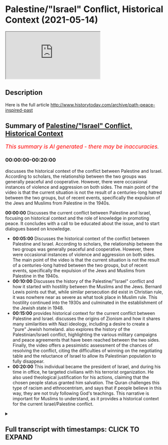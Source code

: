 # Palestine/"Israel" Conflict, Historical Context (2021-05-14)

<iframe loading='lazy' allow='autoplay' src='https://www.youtube.com/embed/9ZKuPycKiX8'></iframe>

## Description

Here is the full article
<http://www.historytoday.com/archive/path-peace-inspired-past>

## Summary of [Palestine/"Israel" Conflict, Historical Context](https://www.youtube.com/watch?v=9ZKuPycKiX8)

*<span style="color:red; font-size:125%">This summary is AI generated - there may be inaccuracies</span>. [](/)*

### <a onclick="modifyYTiframeseektime('0')">00:00:00-00:20:00</a>

 discusses the historical context of the conflict between Palestine and Israel. According to scholars, the relationship between the two groups was generally peaceful and cooperative. However, there were occasional instances of violence and aggression on both sides. The main point of the video is that the current situation is not the result of a centuries-long hatred between the two groups, but of recent events, specifically the expulsion of the Jews and Muslims from Palestine in the 1940s.

**<a onclick="modifyYTiframeseektime('0')">00:00:00</a>** Discusses the current conflict between Palestine and Israel, focusing on historical context and the role of knowledge in promoting peace. It concludes with a call to be educated about the issue, and to start dialogues based on knowledge.

* **<a onclick="modifyYTiframeseektime('300')">00:05:00</a>** Discusses the historical context of the conflict between Palestine and Israel. According to scholars, the relationship between the two groups was generally peaceful and cooperative. However, there were occasional instances of violence and aggression on both sides. The main point of the video is that the current situation is not the result of a centuries-long hatred between the two groups, but of recent events, specifically the expulsion of the Jews and Muslims from Palestine in the 1940s.
* **<a onclick="modifyYTiframeseektime('600')">00:10:00</a>** Discusses the history of the Palestine/"Israel" conflict and how it started with hostility between the Muslims and the Jews. Bernard Lewis points out that, while similar persecution did exist in Christian rule, it was nowhere near as severe as what took place in Muslim rule. This hostility continued into the 1930s and culminated in the establishment of the Jewish state in 1948.
* **<a onclick="modifyYTiframeseektime('900')">00:15:00</a>**  provides historical context for the current conflict between Palestine and Israel. discusses the origins of Zionism and how it shares many similarities with Nazi ideology, including a desire to create a "pure" Jewish homeland.  also explores the history of the Palestinian/Israeli conflict, highlighting the various military campaigns and peace agreements that have been reached between the two sides. Finally, the video offers a pessimistic assessment of the chances of resolving the conflict, citing the difficulties of winning on the negotiating table and the reluctance of Israel to allow its Palestinian population to fully disappear.
* **<a onclick="modifyYTiframeseektime('1200')">00:20:00</a>** This individual became the president of Israel, and during his time in office, he targeted civilians with his terrorist organization. He also used theological justification for his actions, claiming that the chosen people status granted him salvation. The Quran challenges this type of racism and ethnocentrism, and says that if people believe in this way, they are not truly following God's teachings. This narrative is important for Muslims to understand, as it provides a historical context for the current Israel/Palestine conflict.

<details><summary><h2>Full transcript with timestamps: CLICK TO EXPAND</h2></summary>

<a onclick="modifyYTiframeseektime('2')">0:00:02</a> we are witnessing some monstrous acts  
<a onclick="modifyYTiframeseektime('4')">0:00:04</a> being committed at the hands of the  
<a onclick="modifyYTiframeseektime('5')">0:00:05</a> israeli authorities  
<a onclick="modifyYTiframeseektime('7')">0:00:07</a> against civilian palestinians in  
<a onclick="modifyYTiframeseektime('11')">0:00:11</a> region and this is not something new  
<a onclick="modifyYTiframeseektime('14')">0:00:14</a> this is not something new that we are  
<a onclick="modifyYTiframeseektime('16')">0:00:16</a> witnessing we have witnessed this for  
<a onclick="modifyYTiframeseektime('18')">0:00:18</a> decades  
<a onclick="modifyYTiframeseektime('19')">0:00:19</a> since the advent of the so-called state  
<a onclick="modifyYTiframeseektime('21')">0:00:21</a> of israel in 1948 in may 1948  
<a onclick="modifyYTiframeseektime('25')">0:00:25</a> and that is simply because that state  
<a onclick="modifyYTiframeseektime('27')">0:00:27</a> has had an agenda  
<a onclick="modifyYTiframeseektime('29')">0:00:29</a> which has been uncovered now by  
<a onclick="modifyYTiframeseektime('31')">0:00:31</a> historians like ilan pape  
<a onclick="modifyYTiframeseektime('34')">0:00:34</a> and others like norman finkelstein who  
<a onclick="modifyYTiframeseektime('36')">0:00:36</a> have written extensively on these issues  
<a onclick="modifyYTiframeseektime('39')">0:00:39</a> whereby israeli authorities have been  
<a onclick="modifyYTiframeseektime('43')">0:00:43</a> exposed  
<a onclick="modifyYTiframeseektime('44')">0:00:44</a> for trying to ethnically cleanse  
<a onclick="modifyYTiframeseektime('47')">0:00:47</a> the areas of palestine from the arab  
<a onclick="modifyYTiframeseektime('50')">0:00:50</a> peoples  
<a onclick="modifyYTiframeseektime('51')">0:00:51</a> this is their agenda and why and how do  
<a onclick="modifyYTiframeseektime('54')">0:00:54</a> we know that  
<a onclick="modifyYTiframeseektime('55')">0:00:55</a> we know that from the records we know  
<a onclick="modifyYTiframeseektime('58')">0:00:58</a> that from  
<a onclick="modifyYTiframeseektime('58')">0:00:58</a> the days in which the very early state  
<a onclick="modifyYTiframeseektime('61')">0:01:01</a> of israel had plans  
<a onclick="modifyYTiframeseektime('63')">0:01:03</a> like plan elif and plan bet  
<a onclick="modifyYTiframeseektime('67')">0:01:07</a> and plan gimmel and not to forget the  
<a onclick="modifyYTiframeseektime('70')">0:01:10</a> most important  
<a onclick="modifyYTiframeseektime('72')">0:01:12</a> and severe of them all plan dalit  
<a onclick="modifyYTiframeseektime('76')">0:01:16</a> which explicitly mentions the intention  
<a onclick="modifyYTiframeseektime('79')">0:01:19</a> of the israeli government  
<a onclick="modifyYTiframeseektime('81')">0:01:21</a> or the israeli authorities to try and  
<a onclick="modifyYTiframeseektime('84')">0:01:24</a> dispose  
<a onclick="modifyYTiframeseektime('84')">0:01:24</a> of the land of trying to get rid of  
<a onclick="modifyYTiframeseektime('88')">0:01:28</a> quite frankly as many of the  
<a onclick="modifyYTiframeseektime('90')">0:01:30</a> palestinians as possible and they're  
<a onclick="modifyYTiframeseektime('92')">0:01:32</a> very  
<a onclick="modifyYTiframeseektime('93')">0:01:33</a> clear about those objectives only  
<a onclick="modifyYTiframeseektime('94')">0:01:34</a> someone who is  
<a onclick="modifyYTiframeseektime('96')">0:01:36</a> deluding themselves and who doesn't know  
<a onclick="modifyYTiframeseektime('99')">0:01:39</a> history  
<a onclick="modifyYTiframeseektime('100')">0:01:40</a> would pretend that that is not happening  
<a onclick="modifyYTiframeseektime('103')">0:01:43</a> in that area  
<a onclick="modifyYTiframeseektime('104')">0:01:44</a> as i've mentioned historians now look at  
<a onclick="modifyYTiframeseektime('107')">0:01:47</a> these  
<a onclick="modifyYTiframeseektime('107')">0:01:47</a> records like planned dalet and have  
<a onclick="modifyYTiframeseektime('110')">0:01:50</a> concluded  
<a onclick="modifyYTiframeseektime('112')">0:01:52</a> that this was the intention and is the  
<a onclick="modifyYTiframeseektime('114')">0:01:54</a> intention of the israeli authorities all  
<a onclick="modifyYTiframeseektime('116')">0:01:56</a> along  
<a onclick="modifyYTiframeseektime('117')">0:01:57</a> and if you look at what's been happening  
<a onclick="modifyYTiframeseektime('120')">0:02:00</a> from 1948  
<a onclick="modifyYTiframeseektime('122')">0:02:02</a> to this day you'll find that the  
<a onclick="modifyYTiframeseektime('125')">0:02:05</a> palestinian territories  
<a onclick="modifyYTiframeseektime('127')">0:02:07</a> have been shrinking in size in terms of  
<a onclick="modifyYTiframeseektime('130')">0:02:10</a> geographic location demography  
<a onclick="modifyYTiframeseektime('134')">0:02:14</a> and other things the question is what is  
<a onclick="modifyYTiframeseektime('137')">0:02:17</a> fueling  
<a onclick="modifyYTiframeseektime('138')">0:02:18</a> this conflict it's important that we  
<a onclick="modifyYTiframeseektime('140')">0:02:20</a> have the right diagnostic  
<a onclick="modifyYTiframeseektime('142')">0:02:22</a> to this so that we don't make rash  
<a onclick="modifyYTiframeseektime('145')">0:02:25</a> and hasty or generalized  
<a onclick="modifyYTiframeseektime('148')">0:02:28</a> or otherwise irresponsible judgments  
<a onclick="modifyYTiframeseektime('152')">0:02:32</a> as to why what is happening is happening  
<a onclick="modifyYTiframeseektime('155')">0:02:35</a> i want to submit to you today that what  
<a onclick="modifyYTiframeseektime('156')">0:02:36</a> is happening is happening not because of  
<a onclick="modifyYTiframeseektime('158')">0:02:38</a> religion  
<a onclick="modifyYTiframeseektime('161')">0:02:41</a> it's not because muslims hate jews or  
<a onclick="modifyYTiframeseektime('164')">0:02:44</a> jews hate muslims  
<a onclick="modifyYTiframeseektime('165')">0:02:45</a> or muslims cannot tolerate jews or jews  
<a onclick="modifyYTiframeseektime('168')">0:02:48</a> cannot tolerate muslims  
<a onclick="modifyYTiframeseektime('170')">0:02:50</a> or indeed because that within the  
<a onclick="modifyYTiframeseektime('172')">0:02:52</a> theological systems  
<a onclick="modifyYTiframeseektime('173')">0:02:53</a> of islam and or judaism there is a lack  
<a onclick="modifyYTiframeseektime('177')">0:02:57</a> of tolerance towards the other  
<a onclick="modifyYTiframeseektime('180')">0:03:00</a> and there are many things which can  
<a onclick="modifyYTiframeseektime('181')">0:03:01</a> prove this both contemporary  
<a onclick="modifyYTiframeseektime('183')">0:03:03</a> if you think about the last maybe 100  
<a onclick="modifyYTiframeseektime('185')">0:03:05</a> years  
<a onclick="modifyYTiframeseektime('187')">0:03:07</a> and medieval if you look at the  
<a onclick="modifyYTiframeseektime('190')">0:03:10</a> broad stroke historical trends that have  
<a onclick="modifyYTiframeseektime('193')">0:03:13</a> taken place  
<a onclick="modifyYTiframeseektime('194')">0:03:14</a> in many different countries in the last  
<a onclick="modifyYTiframeseektime('197')">0:03:17</a> thousand four hundred  
<a onclick="modifyYTiframeseektime('198')">0:03:18</a> and forty four years of islamic history  
<a onclick="modifyYTiframeseektime('200')">0:03:20</a> so let's go over some of those things  
<a onclick="modifyYTiframeseektime('202')">0:03:22</a> first because it's important  
<a onclick="modifyYTiframeseektime('203')">0:03:23</a> people are saying what should we do and  
<a onclick="modifyYTiframeseektime('205')">0:03:25</a> what is the solution  
<a onclick="modifyYTiframeseektime('207')">0:03:27</a> the first part of the solution is to be  
<a onclick="modifyYTiframeseektime('210')">0:03:30</a> educated about this topic  
<a onclick="modifyYTiframeseektime('212')">0:03:32</a> after one is educated about this topic  
<a onclick="modifyYTiframeseektime('215')">0:03:35</a> one can  
<a onclick="modifyYTiframeseektime('216')">0:03:36</a> have conversations based on knowledge  
<a onclick="modifyYTiframeseektime('219')">0:03:39</a> which can have a narrative  
<a onclick="modifyYTiframeseektime('221')">0:03:41</a> influencing effect both in the public  
<a onclick="modifyYTiframeseektime('223')">0:03:43</a> sphere and in private  
<a onclick="modifyYTiframeseektime('224')">0:03:44</a> circles that's the first thing and it's  
<a onclick="modifyYTiframeseektime('228')">0:03:48</a> always the case with the muslim  
<a onclick="modifyYTiframeseektime('230')">0:03:50</a> that at least from our perspective  
<a onclick="modifyYTiframeseektime('233')">0:03:53</a> everything should start with the pen  
<a onclick="modifyYTiframeseektime('234')">0:03:54</a> as allah the first thing that was  
<a onclick="modifyYTiframeseektime('237')">0:03:57</a> revealed  
<a onclick="modifyYTiframeseektime('238')">0:03:58</a> in the quran  
<a onclick="modifyYTiframeseektime('247')">0:04:07</a> who created who created who created the  
<a onclick="modifyYTiframeseektime('251')">0:04:11</a> human being from clubs  
<a onclick="modifyYTiframeseektime('257')">0:04:17</a> [Music]  
<a onclick="modifyYTiframeseektime('262')">0:04:22</a> and your lord is the most generous the  
<a onclick="modifyYTiframeseektime('264')">0:04:24</a> one who taught  
<a onclick="modifyYTiframeseektime('266')">0:04:26</a> with the pen with the pen so everything  
<a onclick="modifyYTiframeseektime('269')">0:04:29</a> must start  
<a onclick="modifyYTiframeseektime('271')">0:04:31</a> with knowledge and the pen even  
<a onclick="modifyYTiframeseektime('274')">0:04:34</a> islamic theology  
<a onclick="modifyYTiframeseektime('280')">0:04:40</a> know that it's everything starts  
<a onclick="modifyYTiframeseektime('283')">0:04:43</a> with knowledge so how do we  
<a onclick="modifyYTiframeseektime('287')">0:04:47</a> show how do we show  
<a onclick="modifyYTiframeseektime('290')">0:04:50</a> and prove that actually it's not a  
<a onclick="modifyYTiframeseektime('292')">0:04:52</a> religious tension  
<a onclick="modifyYTiframeseektime('294')">0:04:54</a> if you look at the history of muslims  
<a onclick="modifyYTiframeseektime('296')">0:04:56</a> and jews  
<a onclick="modifyYTiframeseektime('298')">0:04:58</a> starting with the conquest of jerusalem  
<a onclick="modifyYTiframeseektime('301')">0:05:01</a> in 638  
<a onclick="modifyYTiframeseektime('302')">0:05:02</a> by ahmad even someone  
<a onclick="modifyYTiframeseektime('305')">0:05:05</a> like michael sir michael gilbert who i  
<a onclick="modifyYTiframeseektime('308')">0:05:08</a> will link his article is a very short  
<a onclick="modifyYTiframeseektime('311')">0:05:11</a> brief and important read  
<a onclick="modifyYTiframeseektime('315')">0:05:15</a> read this article it's an incredibly  
<a onclick="modifyYTiframeseektime('316')">0:05:16</a> important article it's not written by a  
<a onclick="modifyYTiframeseektime('318')">0:05:18</a> muslim for propaganda purposes or  
<a onclick="modifyYTiframeseektime('320')">0:05:20</a> anything like this  
<a onclick="modifyYTiframeseektime('321')">0:05:21</a> by a british historian of the highest  
<a onclick="modifyYTiframeseektime('323')">0:05:23</a> eminence  
<a onclick="modifyYTiframeseektime('325')">0:05:25</a> the account that he gives and the  
<a onclick="modifyYTiframeseektime('327')">0:05:27</a> account that even someone like thomas  
<a onclick="modifyYTiframeseektime('329')">0:05:29</a> walker arnold  
<a onclick="modifyYTiframeseektime('330')">0:05:30</a> who is an orientalist gives in his the  
<a onclick="modifyYTiframeseektime('333')">0:05:33</a> preaching of islam a book an orientalist  
<a onclick="modifyYTiframeseektime('335')">0:05:35</a> book  
<a onclick="modifyYTiframeseektime('337')">0:05:37</a> some decades many decades ago and many  
<a onclick="modifyYTiframeseektime('340')">0:05:40</a> other people  
<a onclick="modifyYTiframeseektime('341')">0:05:41</a> give even bernard lewis who was one of  
<a onclick="modifyYTiframeseektime('344')">0:05:44</a> the most ardent and polemical people  
<a onclick="modifyYTiframeseektime('346')">0:05:46</a> against islam  
<a onclick="modifyYTiframeseektime('347')">0:05:47</a> and the islamic civilization all of  
<a onclick="modifyYTiframeseektime('350')">0:05:50</a> those people admit  
<a onclick="modifyYTiframeseektime('352')">0:05:52</a> that in fact that in fact there was a  
<a onclick="modifyYTiframeseektime('356')">0:05:56</a> there was an air of tolerance there was  
<a onclick="modifyYTiframeseektime('358')">0:05:58</a> an air of tolerance  
<a onclick="modifyYTiframeseektime('360')">0:06:00</a> and when um he came he allowed the jews  
<a onclick="modifyYTiframeseektime('364')">0:06:04</a> to settle back into jerusalem  
<a onclick="modifyYTiframeseektime('366')">0:06:06</a> and for those who know ancient history  
<a onclick="modifyYTiframeseektime('368')">0:06:08</a> will know that there was something  
<a onclick="modifyYTiframeseektime('370')">0:06:10</a> called the siege of jerusalem in 70 a.d  
<a onclick="modifyYTiframeseektime('373')">0:06:13</a> where the jews were literally kicked out  
<a onclick="modifyYTiframeseektime('375')">0:06:15</a> of their homes  
<a onclick="modifyYTiframeseektime('377')">0:06:17</a> at the hands of the romans you see how  
<a onclick="modifyYTiframeseektime('379')">0:06:19</a> subhanallah how history repeats itself  
<a onclick="modifyYTiframeseektime('381')">0:06:21</a> but now the perpetrators have become the  
<a onclick="modifyYTiframeseektime('383')">0:06:23</a> victims  
<a onclick="modifyYTiframeseektime('384')">0:06:24</a> and the victims have become the  
<a onclick="modifyYTiframeseektime('386')">0:06:26</a> perpetrators  
<a onclick="modifyYTiframeseektime('388')">0:06:28</a> the the perpetrators have become the  
<a onclick="modifyYTiframeseektime('390')">0:06:30</a> victims and the victims have become the  
<a onclick="modifyYTiframeseektime('392')">0:06:32</a> perpetrators  
<a onclick="modifyYTiframeseektime('393')">0:06:33</a> now it's not the roman empire kicking  
<a onclick="modifyYTiframeseektime('395')">0:06:35</a> out the jews from judea  
<a onclick="modifyYTiframeseektime('397')">0:06:37</a> now it's the opposite now it's the jews  
<a onclick="modifyYTiframeseektime('399')">0:06:39</a> kicking out the muslims from palestine  
<a onclick="modifyYTiframeseektime('401')">0:06:41</a> the original inhabitants but let that be  
<a onclick="modifyYTiframeseektime('403')">0:06:43</a> a side note for now  
<a onclick="modifyYTiframeseektime('406')">0:06:46</a> 638 you had peaceful collaboration  
<a onclick="modifyYTiframeseektime('409')">0:06:49</a> you had a system where muslims  
<a onclick="modifyYTiframeseektime('413')">0:06:53</a> christians and jews all lived  
<a onclick="modifyYTiframeseektime('414')">0:06:54</a> side by side there was no  
<a onclick="modifyYTiframeseektime('418')">0:06:58</a> genocide no one has said this and in  
<a onclick="modifyYTiframeseektime('421')">0:07:01</a> fact this would be an a historical claim  
<a onclick="modifyYTiframeseektime('423')">0:07:03</a> that you cannot even make  
<a onclick="modifyYTiframeseektime('424')">0:07:04</a> you cannot make this claim there was no  
<a onclick="modifyYTiframeseektime('426')">0:07:06</a> for forced  
<a onclick="modifyYTiframeseektime('428')">0:07:08</a> religious uh conversion  
<a onclick="modifyYTiframeseektime('431')">0:07:11</a> even thomas walker arnold mentions this  
<a onclick="modifyYTiframeseektime('433')">0:07:13</a> in his book  
<a onclick="modifyYTiframeseektime('436')">0:07:16</a> there was giving to the jews  
<a onclick="modifyYTiframeseektime('439')">0:07:19</a> and to christians and to other  
<a onclick="modifyYTiframeseektime('441')">0:07:21</a> communities  
<a onclick="modifyYTiframeseektime('443')">0:07:23</a> a right to basically rule by what they  
<a onclick="modifyYTiframeseektime('446')">0:07:26</a> believe in  
<a onclick="modifyYTiframeseektime('447')">0:07:27</a> and this is extremely explicit in the  
<a onclick="modifyYTiframeseektime('450')">0:07:30</a> islamic texts  
<a onclick="modifyYTiframeseektime('452')">0:07:32</a> then you had then you had different  
<a onclick="modifyYTiframeseektime('455')">0:07:35</a> empires  
<a onclick="modifyYTiframeseektime('456')">0:07:36</a> and we can't go through a thousand four  
<a onclick="modifyYTiframeseektime('457')">0:07:37</a> hundred years of empires but  
<a onclick="modifyYTiframeseektime('460')">0:07:40</a> suffice it for me to say today that when  
<a onclick="modifyYTiframeseektime('462')">0:07:42</a> you had conviventia  
<a onclick="modifyYTiframeseektime('464')">0:07:44</a> convavencia in spain  
<a onclick="modifyYTiframeseektime('468')">0:07:48</a> in spain which basically means a  
<a onclick="modifyYTiframeseektime('470')">0:07:50</a> collaboration between jews christians  
<a onclick="modifyYTiframeseektime('472')">0:07:52</a> and muslims and  
<a onclick="modifyYTiframeseektime('473')">0:07:53</a> coexistence so much so that in 1492  
<a onclick="modifyYTiframeseektime('479')">0:07:59</a> when the expulsion of the muslims and  
<a onclick="modifyYTiframeseektime('481')">0:08:01</a> jews took place and the inquisition took  
<a onclick="modifyYTiframeseektime('483')">0:08:03</a> place  
<a onclick="modifyYTiframeseektime('484')">0:08:04</a> jewish people and gilbert sir michael  
<a onclick="modifyYTiframeseektime('487')">0:08:07</a> gilbert talks about this in his article  
<a onclick="modifyYTiframeseektime('488')">0:08:08</a> which you must read  
<a onclick="modifyYTiframeseektime('490')">0:08:10</a> jewish people ran to the ottoman empire  
<a onclick="modifyYTiframeseektime('493')">0:08:13</a> for safe haven  
<a onclick="modifyYTiframeseektime('494')">0:08:14</a> they ran to the muslims for say and what  
<a onclick="modifyYTiframeseektime('496')">0:08:16</a> did the ottomans do did they  
<a onclick="modifyYTiframeseektime('498')">0:08:18</a> kill them did they enslave them no they  
<a onclick="modifyYTiframeseektime('500')">0:08:20</a> did not  
<a onclick="modifyYTiframeseektime('501')">0:08:21</a> that is a historical they gave them a  
<a onclick="modifyYTiframeseektime('503')">0:08:23</a> space to worship  
<a onclick="modifyYTiframeseektime('506')">0:08:26</a> to believe and so on and before the  
<a onclick="modifyYTiframeseektime('509')">0:08:29</a> ottomans even  
<a onclick="modifyYTiframeseektime('510')">0:08:30</a> the spanish empire in the spanish  
<a onclick="modifyYTiframeseektime('512')">0:08:32</a> inhabited  
<a onclick="modifyYTiframeseektime('513')">0:08:33</a> muslim area or areas  
<a onclick="modifyYTiframeseektime('516')">0:08:36</a> you find that some of the greatest  
<a onclick="modifyYTiframeseektime('519')">0:08:39</a> jewish thinkers of all time  
<a onclick="modifyYTiframeseektime('521')">0:08:41</a> like musa bin mahyun maimonides existed  
<a onclick="modifyYTiframeseektime('525')">0:08:45</a> and he produced his best works under  
<a onclick="modifyYTiframeseektime('527')">0:08:47</a> muslims in fact  
<a onclick="modifyYTiframeseektime('529')">0:08:49</a> the enlightenment of the jews the golden  
<a onclick="modifyYTiframeseektime('532')">0:08:52</a> age of jewish  
<a onclick="modifyYTiframeseektime('534')">0:08:54</a> of the jury took place under muslim rule  
<a onclick="modifyYTiframeseektime('539')">0:08:59</a> it took place under muslim rule  
<a onclick="modifyYTiframeseektime('543')">0:09:03</a> so one cannot say  
<a onclick="modifyYTiframeseektime('547')">0:09:07</a> that in fact this is that the muslims  
<a onclick="modifyYTiframeseektime('550')">0:09:10</a> and jews had this  
<a onclick="modifyYTiframeseektime('551')">0:09:11</a> horrible relationship yes of course  
<a onclick="modifyYTiframeseektime('554')">0:09:14</a> there were times when muslims and jews  
<a onclick="modifyYTiframeseektime('555')">0:09:15</a> went to war  
<a onclick="modifyYTiframeseektime('557')">0:09:17</a> but that was i will i will put to you  
<a onclick="modifyYTiframeseektime('560')">0:09:20</a> that  
<a onclick="modifyYTiframeseektime('560')">0:09:20</a> was the historical exception and not the  
<a onclick="modifyYTiframeseektime('563')">0:09:23</a> rule  
<a onclick="modifyYTiframeseektime('564')">0:09:24</a> the rule was for hundreds of years  
<a onclick="modifyYTiframeseektime('566')">0:09:26</a> muslims had protected jewish people  
<a onclick="modifyYTiframeseektime('570')">0:09:30</a> so much so that someone like bernard  
<a onclick="modifyYTiframeseektime('573')">0:09:33</a> lewis  
<a onclick="modifyYTiframeseektime('574')">0:09:34</a> who gilbert mentions in his article  
<a onclick="modifyYTiframeseektime('576')">0:09:36</a> which i'll put down  
<a onclick="modifyYTiframeseektime('577')">0:09:37</a> someone like bernard lewis freely admits  
<a onclick="modifyYTiframeseektime('580')">0:09:40</a> and he is  
<a onclick="modifyYTiframeseektime('581')">0:09:41</a> as i mentioned a polemic against islam  
<a onclick="modifyYTiframeseektime('583')">0:09:43</a> and islamic civilization  
<a onclick="modifyYTiframeseektime('584')">0:09:44</a> that something to this effect that i'm  
<a onclick="modifyYTiframeseektime('586')">0:09:46</a> paraphrasing but the best time  
<a onclick="modifyYTiframeseektime('590')">0:09:50</a> in the uh the best time  
<a onclick="modifyYTiframeseektime('593')">0:09:53</a> in the in the muslim empire didn't  
<a onclick="modifyYTiframeseektime('595')">0:09:55</a> amount to the worst time in the  
<a onclick="modifyYTiframeseektime('596')">0:09:56</a> christian empire in other words  
<a onclick="modifyYTiframeseektime('598')">0:09:58</a> the the jews under the muslim  
<a onclick="modifyYTiframeseektime('602')">0:10:02</a> under muslim rule were not persecuted  
<a onclick="modifyYTiframeseektime('605')">0:10:05</a> in any way shape or form comparable to  
<a onclick="modifyYTiframeseektime('608')">0:10:08</a> that which happened in christian  
<a onclick="modifyYTiframeseektime('610')">0:10:10</a> rule with the spanish inquisition  
<a onclick="modifyYTiframeseektime('614')">0:10:14</a> and with the hitler with the pogroms  
<a onclick="modifyYTiframeseektime('619')">0:10:19</a> and so many other events that we can  
<a onclick="modifyYTiframeseektime('621')">0:10:21</a> cite  
<a onclick="modifyYTiframeseektime('622')">0:10:22</a> no such events equivalent to that  
<a onclick="modifyYTiframeseektime('624')">0:10:24</a> existed in the muslim world  
<a onclick="modifyYTiframeseektime('626')">0:10:26</a> at all according to bernard lewis and  
<a onclick="modifyYTiframeseektime('628')">0:10:28</a> this is mentioned by  
<a onclick="modifyYTiframeseektime('629')">0:10:29</a> sir michael gilbert so when did this  
<a onclick="modifyYTiframeseektime('633')">0:10:33</a> hostility start taking place  
<a onclick="modifyYTiframeseektime('636')">0:10:36</a> when did really the war start to  
<a onclick="modifyYTiframeseektime('638')">0:10:38</a> proliferate  
<a onclick="modifyYTiframeseektime('640')">0:10:40</a> and the hatred started to become  
<a onclick="modifyYTiframeseektime('643')">0:10:43</a> apparent to the degree  
<a onclick="modifyYTiframeseektime('646')">0:10:46</a> to which it is now sir michael gilbert  
<a onclick="modifyYTiframeseektime('651')">0:10:51</a> says that in fact this took place at the  
<a onclick="modifyYTiframeseektime('654')">0:10:54</a> advent of  
<a onclick="modifyYTiframeseektime('655')">0:10:55</a> zionism and this is a view widely  
<a onclick="modifyYTiframeseektime('658')">0:10:58</a> accepted among historians  
<a onclick="modifyYTiframeseektime('662')">0:11:02</a> if you look at the recent past if you  
<a onclick="modifyYTiframeseektime('665')">0:11:05</a> look at the recent past  
<a onclick="modifyYTiframeseektime('667')">0:11:07</a> you had of and obviously these things  
<a onclick="modifyYTiframeseektime('669')">0:11:09</a> require  
<a onclick="modifyYTiframeseektime('670')">0:11:10</a> lectures in their own but i will  
<a onclick="modifyYTiframeseektime('672')">0:11:12</a> passively talk about this and you can go  
<a onclick="modifyYTiframeseektime('674')">0:11:14</a> research in your time but you had the  
<a onclick="modifyYTiframeseektime('675')">0:11:15</a> balfour  
<a onclick="modifyYTiframeseektime('676')">0:11:16</a> declaration 1917 where  
<a onclick="modifyYTiframeseektime('679')">0:11:19</a> britain promised  
<a onclick="modifyYTiframeseektime('683')">0:11:23</a> the jewish people or the zionists at  
<a onclick="modifyYTiframeseektime('686')">0:11:26</a> that time  
<a onclick="modifyYTiframeseektime('687')">0:11:27</a> that they will facilitate for them a  
<a onclick="modifyYTiframeseektime('689')">0:11:29</a> homeland  
<a onclick="modifyYTiframeseektime('690')">0:11:30</a> in palestine and bear in mind britain  
<a onclick="modifyYTiframeseektime('693')">0:11:33</a> didn't have a mandate for palestine  
<a onclick="modifyYTiframeseektime('695')">0:11:35</a> in 1917 the war was still going on world  
<a onclick="modifyYTiframeseektime('698')">0:11:38</a> war one was still going on at that time  
<a onclick="modifyYTiframeseektime('700')">0:11:40</a> and so they had a mandate for they had a  
<a onclick="modifyYTiframeseektime('703')">0:11:43</a> mandate for  
<a onclick="modifyYTiframeseektime('704')">0:11:44</a> palestine in 1920 and from the years of  
<a onclick="modifyYTiframeseektime('707')">0:11:47</a> 1920 to 1948  
<a onclick="modifyYTiframeseektime('709')">0:11:49</a> there was a struggle within where there  
<a onclick="modifyYTiframeseektime('712')">0:11:52</a> was a struggle within  
<a onclick="modifyYTiframeseektime('714')">0:11:54</a> palestine so much so  
<a onclick="modifyYTiframeseektime('718')">0:11:58</a> that what happened is in the 30s in  
<a onclick="modifyYTiframeseektime('722')">0:12:02</a> particular  
<a onclick="modifyYTiframeseektime('722')">0:12:02</a> in the 30s in particular you had  
<a onclick="modifyYTiframeseektime('724')">0:12:04</a> something called the arab revolt in 1936  
<a onclick="modifyYTiframeseektime('727')">0:12:07</a> which took place because of an  
<a onclick="modifyYTiframeseektime('729')">0:12:09</a> increasing  
<a onclick="modifyYTiframeseektime('730')">0:12:10</a> jewish immigration obviously you will  
<a onclick="modifyYTiframeseektime('733')">0:12:13</a> know if you know german history as well  
<a onclick="modifyYTiframeseektime('735')">0:12:15</a> if you study it gcses or whatever  
<a onclick="modifyYTiframeseektime('738')">0:12:18</a> that hitler became chancellor of the  
<a onclick="modifyYTiframeseektime('739')">0:12:19</a> exchequer in the early 30s 1933  
<a onclick="modifyYTiframeseektime('743')">0:12:23</a> and the nuremberg laws took place in  
<a onclick="modifyYTiframeseektime('745')">0:12:25</a> 1934.  
<a onclick="modifyYTiframeseektime('747')">0:12:27</a> so in 1934 is when the nuremberg  
<a onclick="modifyYTiframeseektime('749')">0:12:29</a> starting to take place  
<a onclick="modifyYTiframeseektime('750')">0:12:30</a> that's where you find so many jews like  
<a onclick="modifyYTiframeseektime('753')">0:12:33</a> to come from germany but not just  
<a onclick="modifyYTiframeseektime('754')">0:12:34</a> germany  
<a onclick="modifyYTiframeseektime('755')">0:12:35</a> from poland and from russia and  
<a onclick="modifyYTiframeseektime('756')">0:12:36</a> different parts of the european world  
<a onclick="modifyYTiframeseektime('759')">0:12:39</a> and they were coming and overflowing  
<a onclick="modifyYTiframeseektime('763')">0:12:43</a> overflowing a country with very small  
<a onclick="modifyYTiframeseektime('765')">0:12:45</a> population which was at that time  
<a onclick="modifyYTiframeseektime('766')">0:12:46</a> palestine  
<a onclick="modifyYTiframeseektime('767')">0:12:47</a> and this culminated you could say in  
<a onclick="modifyYTiframeseektime('770')">0:12:50</a> what was referred to as the arab revolt  
<a onclick="modifyYTiframeseektime('771')">0:12:51</a> because  
<a onclick="modifyYTiframeseektime('772')">0:12:52</a> how can you bring all these people maybe  
<a onclick="modifyYTiframeseektime('774')">0:12:54</a> 150  
<a onclick="modifyYTiframeseektime('775')">0:12:55</a> 000 people according to huritz in his  
<a onclick="modifyYTiframeseektime('777')">0:12:57</a> book the struggle for palestine  
<a onclick="modifyYTiframeseektime('780')">0:13:00</a> he talks about and you can look at that  
<a onclick="modifyYTiframeseektime('782')">0:13:02</a> book because it's it's not even written  
<a onclick="modifyYTiframeseektime('784')">0:13:04</a> by  
<a onclick="modifyYTiframeseektime('784')">0:13:04</a> it's written by i think is mutual is a  
<a onclick="modifyYTiframeseektime('786')">0:13:06</a> jew himself  
<a onclick="modifyYTiframeseektime('787')">0:13:07</a> but it's a classic on this talks about  
<a onclick="modifyYTiframeseektime('790')">0:13:10</a> the fact that these people are coming in  
<a onclick="modifyYTiframeseektime('791')">0:13:11</a> in 30s early 30s  
<a onclick="modifyYTiframeseektime('793')">0:13:13</a> in swathes and overpopulating the  
<a onclick="modifyYTiframeseektime('797')">0:13:17</a> uh overpopulating palestine and then in  
<a onclick="modifyYTiframeseektime('799')">0:13:19</a> 1939  
<a onclick="modifyYTiframeseektime('800')">0:13:20</a> i'm quickly going through this you had  
<a onclick="modifyYTiframeseektime('803')">0:13:23</a> the white paper  
<a onclick="modifyYTiframeseektime('804')">0:13:24</a> and you can go and research what that is  
<a onclick="modifyYTiframeseektime('805')">0:13:25</a> it's a particular paper that took place  
<a onclick="modifyYTiframeseektime('807')">0:13:27</a> uh that was written by the british  
<a onclick="modifyYTiframeseektime('809')">0:13:29</a> mandate which  
<a onclick="modifyYTiframeseektime('811')">0:13:31</a> which caused very much agony and  
<a onclick="modifyYTiframeseektime('814')">0:13:34</a> commotion  
<a onclick="modifyYTiframeseektime('815')">0:13:35</a> and then after that you had in 1940  
<a onclick="modifyYTiframeseektime('818')">0:13:38</a> the establishment of it of  
<a onclick="modifyYTiframeseektime('821')">0:13:41</a> the military win with the blessings by  
<a onclick="modifyYTiframeseektime('824')">0:13:44</a> the way and this is according to herod's  
<a onclick="modifyYTiframeseektime('825')">0:13:45</a> of will of winston churchill that now  
<a onclick="modifyYTiframeseektime('828')">0:13:48</a> they decide to have the hagganah and the  
<a onclick="modifyYTiframeseektime('830')">0:13:50</a> urgon  
<a onclick="modifyYTiframeseektime('831')">0:13:51</a> and the hagana was a paramilitary group  
<a onclick="modifyYTiframeseektime('834')">0:13:54</a> and this is the beginnings of the jewish  
<a onclick="modifyYTiframeseektime('836')">0:13:56</a> state if you really want to  
<a onclick="modifyYTiframeseektime('837')">0:13:57</a> pin it down it was when they had defense  
<a onclick="modifyYTiframeseektime('840')">0:14:00</a> systems in place  
<a onclick="modifyYTiframeseektime('841')">0:14:01</a> the hagener the hagen up  
<a onclick="modifyYTiframeseektime('845')">0:14:05</a> in the 1940s early 1940s  
<a onclick="modifyYTiframeseektime('849')">0:14:09</a> and the irg which are a terrorist  
<a onclick="modifyYTiframeseektime('850')">0:14:10</a> organization  
<a onclick="modifyYTiframeseektime('852')">0:14:12</a> now they started to defend themselves  
<a onclick="modifyYTiframeseektime('854')">0:14:14</a> and what they mean by that really  
<a onclick="modifyYTiframeseektime('856')">0:14:16</a> especially in the case of the argument  
<a onclick="modifyYTiframeseektime('858')">0:14:18</a> is commit terrorist heinous acts which  
<a onclick="modifyYTiframeseektime('860')">0:14:20</a> were recognized as terrorists  
<a onclick="modifyYTiframeseektime('861')">0:14:21</a> terroristic by almost everybody the  
<a onclick="modifyYTiframeseektime('863')">0:14:23</a> americans the british and everyone  
<a onclick="modifyYTiframeseektime('864')">0:14:24</a> because in fact and i mentioned this  
<a onclick="modifyYTiframeseektime('866')">0:14:26</a> quite often  
<a onclick="modifyYTiframeseektime('868')">0:14:28</a> it culminated probably one of the most  
<a onclick="modifyYTiframeseektime('870')">0:14:30</a> severe terrorist attacks in 1946  
<a onclick="modifyYTiframeseektime('874')">0:14:34</a> where these people the of gun  
<a onclick="modifyYTiframeseektime('877')">0:14:37</a> went into the king david hotel and  
<a onclick="modifyYTiframeseektime('879')">0:14:39</a> killed 91  
<a onclick="modifyYTiframeseektime('880')">0:14:40</a> people innocents innocent people they  
<a onclick="modifyYTiframeseektime('883')">0:14:43</a> went into a hotel in jerusalem in east  
<a onclick="modifyYTiframeseektime('885')">0:14:45</a> jerusalem and killed people  
<a onclick="modifyYTiframeseektime('887')">0:14:47</a> and you see they were rewarded for their  
<a onclick="modifyYTiframeseektime('889')">0:14:49</a> terrorism  
<a onclick="modifyYTiframeseektime('890')">0:14:50</a> by the british and the u.n two years  
<a onclick="modifyYTiframeseektime('892')">0:14:52</a> later by getting a state  
<a onclick="modifyYTiframeseektime('894')">0:14:54</a> in their name in 1948  
<a onclick="modifyYTiframeseektime('898')">0:14:58</a> and what a precedent to set  
<a onclick="modifyYTiframeseektime('901')">0:15:01</a> what a precedent to set they were  
<a onclick="modifyYTiframeseektime('903')">0:15:03</a> rewarded for their terrorism  
<a onclick="modifyYTiframeseektime('905')">0:15:05</a> because the ruling powers and the man  
<a onclick="modifyYTiframeseektime('908')">0:15:08</a> the british mandate and so on they had  
<a onclick="modifyYTiframeseektime('909')">0:15:09</a> enough of this  
<a onclick="modifyYTiframeseektime('910')">0:15:10</a> and so the case was referred to the un  
<a onclick="modifyYTiframeseektime('912')">0:15:12</a> and 1948 lo and behold  
<a onclick="modifyYTiframeseektime('914')">0:15:14</a> you have the state of israel and then  
<a onclick="modifyYTiframeseektime('917')">0:15:17</a> you have  
<a onclick="modifyYTiframeseektime('918')">0:15:18</a> of course the wars you have a 1948 war  
<a onclick="modifyYTiframeseektime('923')">0:15:23</a> and then you have the 1966 war and the  
<a onclick="modifyYTiframeseektime('925')">0:15:25</a> 1966 wars with  
<a onclick="modifyYTiframeseektime('927')">0:15:27</a> egypt and other neighboring states like  
<a onclick="modifyYTiframeseektime('929')">0:15:29</a> jordan and so on  
<a onclick="modifyYTiframeseektime('930')">0:15:30</a> where they lost decisively  
<a onclick="modifyYTiframeseektime('933')">0:15:33</a> because obviously america had a hand in  
<a onclick="modifyYTiframeseektime('935')">0:15:35</a> that war and  
<a onclick="modifyYTiframeseektime('936')">0:15:36</a> they were not prepared and they had arab  
<a onclick="modifyYTiframeseektime('938')">0:15:38</a> nationalism and they were not  
<a onclick="modifyYTiframeseektime('940')">0:15:40</a> really effective and then 1973  
<a onclick="modifyYTiframeseektime('943')">0:15:43</a> with another war which is held in  
<a onclick="modifyYTiframeseektime('946')">0:15:46</a> egyptian  
<a onclick="modifyYTiframeseektime('947')">0:15:47</a> history at least as one of the great  
<a onclick="modifyYTiframeseektime('949')">0:15:49</a> victories and i see why they think that  
<a onclick="modifyYTiframeseektime('951')">0:15:51</a> because at least they've regained sinai  
<a onclick="modifyYTiframeseektime('955')">0:15:55</a> they regained sinai in 1973  
<a onclick="modifyYTiframeseektime('959')">0:15:59</a> but we still have the issue as it is now  
<a onclick="modifyYTiframeseektime('961')">0:16:01</a> and then you have all these accords that  
<a onclick="modifyYTiframeseektime('962')">0:16:02</a> took place before  
<a onclick="modifyYTiframeseektime('963')">0:16:03</a> in between that time period and then you  
<a onclick="modifyYTiframeseektime('965')">0:16:05</a> had the struggle which continued  
<a onclick="modifyYTiframeseektime('967')">0:16:07</a> and you had the intifadas into father  
<a onclick="modifyYTiframeseektime('969')">0:16:09</a> one intifada  
<a onclick="modifyYTiframeseektime('970')">0:16:10</a> ii and then you had these operations  
<a onclick="modifyYTiframeseektime('973')">0:16:13</a> against  
<a onclick="modifyYTiframeseektime('973')">0:16:13</a> gaza cast lead and protective edge  
<a onclick="modifyYTiframeseektime('976')">0:16:16</a> two major operations which killed  
<a onclick="modifyYTiframeseektime('979')">0:16:19</a> claimed the lives of many different  
<a onclick="modifyYTiframeseektime('980')">0:16:20</a> people  
<a onclick="modifyYTiframeseektime('981')">0:16:21</a> in the early 2000s you also had the  
<a onclick="modifyYTiframeseektime('983')">0:16:23</a> removal of the movement  
<a onclick="modifyYTiframeseektime('985')">0:16:25</a> away of the jewish settlers from hazzard  
<a onclick="modifyYTiframeseektime('988')">0:16:28</a> under the reign of ariel sharon is very  
<a onclick="modifyYTiframeseektime('991')">0:16:31</a> interesting  
<a onclick="modifyYTiframeseektime('992')">0:16:32</a> because i actually watched some videos  
<a onclick="modifyYTiframeseektime('996')">0:16:36</a> of those individuals the jewish settlers  
<a onclick="modifyYTiframeseektime('998')">0:16:38</a> in gaza  
<a onclick="modifyYTiframeseektime('999')">0:16:39</a> they were leaving because they were  
<a onclick="modifyYTiframeseektime('1001')">0:16:41</a> being told to leave by ariel sharon  
<a onclick="modifyYTiframeseektime('1004')">0:16:44</a> and as they were leaving they were  
<a onclick="modifyYTiframeseektime('1005')">0:16:45</a> destroying their homes and this exactly  
<a onclick="modifyYTiframeseektime('1008')">0:16:48</a> mimics what happened to bernoull  
<a onclick="modifyYTiframeseektime('1009')">0:16:49</a> which was a tribe of the jewish people  
<a onclick="modifyYTiframeseektime('1011')">0:16:51</a> at the time of the prophet muhammad  
<a onclick="modifyYTiframeseektime('1021')">0:17:01</a> that they destroyed their own homes  
<a onclick="modifyYTiframeseektime('1022')">0:17:02</a> exactly the same thing they were exiled  
<a onclick="modifyYTiframeseektime('1024')">0:17:04</a> and they destroyed their own homes  
<a onclick="modifyYTiframeseektime('1025')">0:17:05</a> before they leave so they don't they  
<a onclick="modifyYTiframeseektime('1027')">0:17:07</a> don't leave anything nice for  
<a onclick="modifyYTiframeseektime('1028')">0:17:08</a> the muslims and now obviously you had  
<a onclick="modifyYTiframeseektime('1031')">0:17:11</a> these other operations that took place  
<a onclick="modifyYTiframeseektime('1033')">0:17:13</a> and we are where we are the question is  
<a onclick="modifyYTiframeseektime('1036')">0:17:16</a> why is this all happening it's happening  
<a onclick="modifyYTiframeseektime('1038')">0:17:18</a> because those  
<a onclick="modifyYTiframeseektime('1039')">0:17:19</a> particular zionists have a racial  
<a onclick="modifyYTiframeseektime('1043')">0:17:23</a> in exactly by the way zionism and nazism  
<a onclick="modifyYTiframeseektime('1045')">0:17:25</a> are very similar  
<a onclick="modifyYTiframeseektime('1047')">0:17:27</a> they're both nationalistic they're both  
<a onclick="modifyYTiframeseektime('1049')">0:17:29</a> racially predicated  
<a onclick="modifyYTiframeseektime('1050')">0:17:30</a> and they had exactly the same vision  
<a onclick="modifyYTiframeseektime('1052')">0:17:32</a> really they wanted to see a country full  
<a onclick="modifyYTiframeseektime('1054')">0:17:34</a> of people that homogeneous  
<a onclick="modifyYTiframeseektime('1057')">0:17:37</a> that's their vision it's a racist vision  
<a onclick="modifyYTiframeseektime('1059')">0:17:39</a> and now you have an apartheid state and  
<a onclick="modifyYTiframeseektime('1060')">0:17:40</a> you have people who claim to be liberals  
<a onclick="modifyYTiframeseektime('1062')">0:17:42</a> or even neoconservatives and other who  
<a onclick="modifyYTiframeseektime('1065')">0:17:45</a> whoever they whoever they may be  
<a onclick="modifyYTiframeseektime('1066')">0:17:46</a> who support the state of israel  
<a onclick="modifyYTiframeseektime('1070')">0:17:50</a> what is our job and what do we do i'll  
<a onclick="modifyYTiframeseektime('1073')">0:17:53</a> be honest with you  
<a onclick="modifyYTiframeseektime('1074')">0:17:54</a> with razza and with the duffalga of the  
<a onclick="modifyYTiframeseektime('1077')">0:17:57</a> west bank  
<a onclick="modifyYTiframeseektime('1079')">0:17:59</a> the truth of the matter is it's it's  
<a onclick="modifyYTiframeseektime('1081')">0:18:01</a> really a pessimistic case  
<a onclick="modifyYTiframeseektime('1083')">0:18:03</a> henry kissinger once said something very  
<a onclick="modifyYTiframeseektime('1086')">0:18:06</a> important  
<a onclick="modifyYTiframeseektime('1087')">0:18:07</a> he said this to us sadet the egyptian  
<a onclick="modifyYTiframeseektime('1091')">0:18:11</a> prime minister at the time of the  
<a onclick="modifyYTiframeseektime('1093')">0:18:13</a> president at the time  
<a onclick="modifyYTiframeseektime('1095')">0:18:15</a> he said to him you cannot win on the  
<a onclick="modifyYTiframeseektime('1096')">0:18:16</a> negotiating table what you've lost in  
<a onclick="modifyYTiframeseektime('1098')">0:18:18</a> the battlefield  
<a onclick="modifyYTiframeseektime('1101')">0:18:21</a> and this is something true of life we  
<a onclick="modifyYTiframeseektime('1103')">0:18:23</a> cannot expect as muslim people to have  
<a onclick="modifyYTiframeseektime('1106')">0:18:26</a> to win on the negotiating table what  
<a onclick="modifyYTiframeseektime('1108')">0:18:28</a> we've lost in the battlefield  
<a onclick="modifyYTiframeseektime('1111')">0:18:31</a> that's the first principle the second  
<a onclick="modifyYTiframeseektime('1113')">0:18:33</a> principle now the second point  
<a onclick="modifyYTiframeseektime('1115')">0:18:35</a> is as it relates to charity  
<a onclick="modifyYTiframeseektime('1118')">0:18:38</a> some people now mashallah pouring in  
<a onclick="modifyYTiframeseektime('1120')">0:18:40</a> charity  
<a onclick="modifyYTiframeseektime('1122')">0:18:42</a> and i'm not saying not saying that's not  
<a onclick="modifyYTiframeseektime('1123')">0:18:43</a> a good thing but from my connections  
<a onclick="modifyYTiframeseektime('1126')">0:18:46</a> that with the charity organizations  
<a onclick="modifyYTiframeseektime('1127')">0:18:47</a> i'm not saying that has that putting  
<a onclick="modifyYTiframeseektime('1129')">0:18:49</a> money into it is not a good idea  
<a onclick="modifyYTiframeseektime('1131')">0:18:51</a> but it's limited because israel is not  
<a onclick="modifyYTiframeseektime('1133')">0:18:53</a> going to let people go into yeah  
<a onclick="modifyYTiframeseektime('1135')">0:18:55</a> so it's gonna it's gonna be stalled  
<a onclick="modifyYTiframeseektime('1136')">0:18:56</a> people are gonna have the money the  
<a onclick="modifyYTiframeseektime('1138')">0:18:58</a> charities are gonna have the money not  
<a onclick="modifyYTiframeseektime('1139')">0:18:59</a> know what to do with it  
<a onclick="modifyYTiframeseektime('1140')">0:19:00</a> or they might have the money and try and  
<a onclick="modifyYTiframeseektime('1142')">0:19:02</a> transfer some of it but it's not gonna  
<a onclick="modifyYTiframeseektime('1144')">0:19:04</a> be all effective  
<a onclick="modifyYTiframeseektime('1146')">0:19:06</a> for me personally i personally believe  
<a onclick="modifyYTiframeseektime('1149')">0:19:09</a> that the most  
<a onclick="modifyYTiframeseektime('1150')">0:19:10</a> effective thing we can do in the west  
<a onclick="modifyYTiframeseektime('1153')">0:19:13</a> is promote the narrative of racism  
<a onclick="modifyYTiframeseektime('1157')">0:19:17</a> and terrorism and this is what israelis  
<a onclick="modifyYTiframeseektime('1160')">0:19:20</a> it's a racist state and is a terroristic  
<a onclick="modifyYTiframeseektime('1162')">0:19:22</a> state and when i say that  
<a onclick="modifyYTiframeseektime('1164')">0:19:24</a> i don't mean that in jest in fact this  
<a onclick="modifyYTiframeseektime('1166')">0:19:26</a> is historical reality  
<a onclick="modifyYTiframeseektime('1168')">0:19:28</a> why is it a racist state for the reasons  
<a onclick="modifyYTiframeseektime('1170')">0:19:30</a> aforementioned that they have  
<a onclick="modifyYTiframeseektime('1172')">0:19:32</a> it's been revealed to us that they want  
<a onclick="modifyYTiframeseektime('1174')">0:19:34</a> to ethnically cleanse  
<a onclick="modifyYTiframeseektime('1176')">0:19:36</a> the place and make it people of the  
<a onclick="modifyYTiframeseektime('1179')">0:19:39</a> homogenous  
<a onclick="modifyYTiframeseektime('1180')">0:19:40</a> racial groupings why is it a terroristic  
<a onclick="modifyYTiframeseektime('1183')">0:19:43</a> state  
<a onclick="modifyYTiframeseektime('1184')">0:19:44</a> because those same people that bombed  
<a onclick="modifyYTiframeseektime('1186')">0:19:46</a> the hotel that i talked to you about  
<a onclick="modifyYTiframeseektime('1188')">0:19:48</a> people like muhammad  
<a onclick="modifyYTiframeseektime('1191')">0:19:51</a> begin i don't know how to pronounce his  
<a onclick="modifyYTiframeseektime('1193')">0:19:53</a> first name  
<a onclick="modifyYTiframeseektime('1194')">0:19:54</a> he which wrote that he wrote a book  
<a onclick="modifyYTiframeseektime('1196')">0:19:56</a> called the revolt  
<a onclick="modifyYTiframeseektime('1198')">0:19:58</a> a revolting book who  
<a onclick="modifyYTiframeseektime('1201')">0:20:01</a> talks about hate and how he he targets  
<a onclick="modifyYTiframeseektime('1204')">0:20:04</a> civilians in his book is  
<a onclick="modifyYTiframeseektime('1206')">0:20:06</a> you can get it from the library  
<a onclick="modifyYTiframeseektime('1209')">0:20:09</a> this individual became the pr the  
<a onclick="modifyYTiframeseektime('1211')">0:20:11</a> president of israel  
<a onclick="modifyYTiframeseektime('1213')">0:20:13</a> this terrorist became the president of  
<a onclick="modifyYTiframeseektime('1215')">0:20:15</a> israel from 1977  
<a onclick="modifyYTiframeseektime('1217')">0:20:17</a> to 1981 can you imagine abu bakr  
<a onclick="modifyYTiframeseektime('1222')">0:20:22</a> or one of those terrorists becoming  
<a onclick="modifyYTiframeseektime('1225')">0:20:25</a> a president of a country and being  
<a onclick="modifyYTiframeseektime('1226')">0:20:26</a> welcomed and having his hand  
<a onclick="modifyYTiframeseektime('1229')">0:20:29</a> shaken by rulers across the world  
<a onclick="modifyYTiframeseektime('1233')">0:20:33</a> someone who was part of an operation of  
<a onclick="modifyYTiframeseektime('1236')">0:20:36</a> people who targeted civilians directly  
<a onclick="modifyYTiframeseektime('1239')">0:20:39</a> he became the president and this is the  
<a onclick="modifyYTiframeseektime('1242')">0:20:42</a> infrastructure of the current  
<a onclick="modifyYTiframeseektime('1244')">0:20:44</a> lucid party in israel it has its origins  
<a onclick="modifyYTiframeseektime('1248')">0:20:48</a> in a terroristic organization  
<a onclick="modifyYTiframeseektime('1249')">0:20:49</a> in a racist terroristic organization and  
<a onclick="modifyYTiframeseektime('1252')">0:20:52</a> the truth of the matter is they use  
<a onclick="modifyYTiframeseektime('1254')">0:20:54</a> theological justification for this  
<a onclick="modifyYTiframeseektime('1257')">0:20:57</a> the chosen people justification and the  
<a onclick="modifyYTiframeseektime('1260')">0:21:00</a> quran challenges them on that by the way  
<a onclick="modifyYTiframeseektime('1263')">0:21:03</a> says if you really believe that you are  
<a onclick="modifyYTiframeseektime('1266')">0:21:06</a> the chosen people  
<a onclick="modifyYTiframeseektime('1270')">0:21:10</a> if you are truthful yeah they believe  
<a onclick="modifyYTiframeseektime('1272')">0:21:12</a> that this  
<a onclick="modifyYTiframeseektime('1273')">0:21:13</a> the the ethnicity will give them  
<a onclick="modifyYTiframeseektime('1276')">0:21:16</a> salvation  
<a onclick="modifyYTiframeseektime('1277')">0:21:17</a> if that's the case then what are you  
<a onclick="modifyYTiframeseektime('1279')">0:21:19</a> doing here we should be asking for death  
<a onclick="modifyYTiframeseektime('1282')">0:21:22</a> the quran challenges this type of racism  
<a onclick="modifyYTiframeseektime('1288')">0:21:28</a> and this ethnocentric approach to  
<a onclick="modifyYTiframeseektime('1290')">0:21:30</a> theology  
<a onclick="modifyYTiframeseektime('1291')">0:21:31</a> which is not in fact anything to do with  
<a onclick="modifyYTiframeseektime('1294')">0:21:34</a> the  
<a onclick="modifyYTiframeseektime('1295')">0:21:35</a> prophetic messages of moses or any of  
<a onclick="modifyYTiframeseektime('1298')">0:21:38</a> the old testament prophets  
<a onclick="modifyYTiframeseektime('1299')">0:21:39</a> especially those who are sent to ibn  
<a onclick="modifyYTiframeseektime('1301')">0:21:41</a> islami the children of israel  
<a onclick="modifyYTiframeseektime('1304')">0:21:44</a> no so having said all of this  
<a onclick="modifyYTiframeseektime('1309')">0:21:49</a> the two things i recommend we must  
<a onclick="modifyYTiframeseektime('1312')">0:21:52</a> expose  
<a onclick="modifyYTiframeseektime('1313')">0:21:53</a> the terroristic and the racial nature  
<a onclick="modifyYTiframeseektime('1318')">0:21:58</a> the anti-racial the racist  
<a onclick="modifyYTiframeseektime('1321')">0:22:01</a> the racist character  
<a onclick="modifyYTiframeseektime('1324')">0:22:04</a> of the israeli  
<a onclick="modifyYTiframeseektime('1327')">0:22:07</a> government we must  
<a onclick="modifyYTiframeseektime('1331')">0:22:11</a> this for me if there was an organization  
<a onclick="modifyYTiframeseektime('1334')">0:22:14</a> or if there are organizations that are  
<a onclick="modifyYTiframeseektime('1335')">0:22:15</a> specializing  
<a onclick="modifyYTiframeseektime('1336')">0:22:16</a> just in exposing this narrative  
<a onclick="modifyYTiframeseektime('1339')">0:22:19</a> that would be in this case for me and  
<a onclick="modifyYTiframeseektime('1342')">0:22:22</a> this is not a fatwa or anything like  
<a onclick="modifyYTiframeseektime('1344')">0:22:24</a> that  
<a onclick="modifyYTiframeseektime('1344')">0:22:24</a> but for me if i was putting my money in  
<a onclick="modifyYTiframeseektime('1346')">0:22:26</a> something i put it into that  
<a onclick="modifyYTiframeseektime('1348')">0:22:28</a> and i think the people of palestine  
<a onclick="modifyYTiframeseektime('1349')">0:22:29</a> would appreciate that the most because  
<a onclick="modifyYTiframeseektime('1351')">0:22:31</a> that will be most likely to have an  
<a onclick="modifyYTiframeseektime('1354')">0:22:34</a> effect  
<a onclick="modifyYTiframeseektime('1355')">0:22:35</a> a policy effect to have to which will  
<a onclick="modifyYTiframeseektime('1359')">0:22:39</a> eventually lead to some kind of relief  
<a onclick="modifyYTiframeseektime('1362')">0:22:42</a> some kind of relief but having said that  
<a onclick="modifyYTiframeseektime('1367')">0:22:47</a> i must admit i agree with kissinger  
<a onclick="modifyYTiframeseektime('1371')">0:22:51</a> that this situation is not going to be  
<a onclick="modifyYTiframeseektime('1373')">0:22:53</a> solved on the negotiating table  
<a onclick="modifyYTiframeseektime('1375')">0:22:55</a> and i agree that  
<a onclick="modifyYTiframeseektime('1378')">0:22:58</a> it's something which will probably  
<a onclick="modifyYTiframeseektime('1380')">0:23:00</a> continue for a very very long time  
<a onclick="modifyYTiframeseektime('1382')">0:23:02</a> and no amount of two-state solution  
<a onclick="modifyYTiframeseektime('1385')">0:23:05</a> proposals  
<a onclick="modifyYTiframeseektime('1386')">0:23:06</a> will be sufficient in this case or even  
<a onclick="modifyYTiframeseektime('1389')">0:23:09</a> acceptable  
<a onclick="modifyYTiframeseektime('1390')">0:23:10</a> morally to be honest with you from our  
<a onclick="modifyYTiframeseektime('1391')">0:23:11</a> perspective and so for that reason  
<a onclick="modifyYTiframeseektime('1394')">0:23:14</a> what i say to you as a muslim community  
<a onclick="modifyYTiframeseektime('1396')">0:23:16</a> is this  
<a onclick="modifyYTiframeseektime('1398')">0:23:18</a> if you care about palestine learn the  
<a onclick="modifyYTiframeseektime('1402')">0:23:22</a> history  
<a onclick="modifyYTiframeseektime('1403')">0:23:23</a> read the books and the articles and  
<a onclick="modifyYTiframeseektime('1406')">0:23:26</a> promote the narratives  
<a onclick="modifyYTiframeseektime('1408')">0:23:28</a> the narratives i've just said was  
</details>
